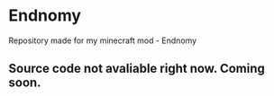 # Endnomy
Repository made for my minecraft mod - Endnomy

## Source code not avaliable right now. Coming soon.
